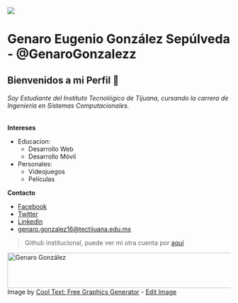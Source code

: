 ![](https://images.cooltext.com/5508546.png)

# Genaro Eugenio González Sepúlveda - @GenaroGonzalezz

## Bienvenidos a mi Perfil 👋
###### Soy Estudiante del Instituto Tecnológico de Tijuana, cursando la carrera de Ingeniería en Sistemas Computacionales.

**Intereses**
* Educacion:
  * Desarrollo Web
  * Desarrollo Móvil
* Personales:
  * Videojuegos
  * Películas

**Contacto**
* [Facebook](https://www.facebook.com/Genarindo/)
* [Twitter](https://twitter.com/GenarindoGS)
* [LinkedIn](https://www.linkedin.com/in/genaro-gonzález-0613a9168)
* genaro.gonzalez16@tectijuana.edu.mx

> Github institucional, puede ver mi otra cuenta por [aquí](https://github.com/GenaroGonzalezS)

<a href="https://cooltext.com"><img src="https://images.cooltext.com/5508546.png" width="556" height="80" alt="Genaro González" /></a>
<br />Image by <a href="https://cooltext.com">Cool Text: Free Graphics Generator</a> - <a href="https://cooltext.com/Edit-Logo?LogoID=3775399639">Edit Image</a>
